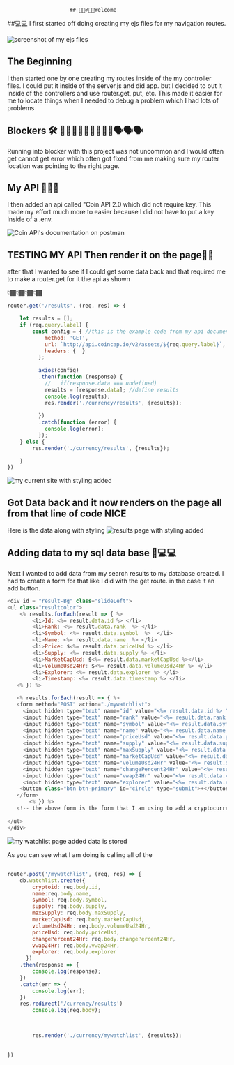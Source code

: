                         ## 🧜🏻‍♂️🏄🏿Welcome

##💻💻
I first started off doing creating my ejs files for my navigation routes.

<img src="https://github.com/Purplepro/BlueDale_app_devo/blob/main/public/images/Screen%20Shot%202021-05-24%20at%205.06.33%20AM.png?raw=true" alt="screenshot of my ejs files">

## The Beginning
I then started one by one creating my routes inside of the my controller files. I could put it inside of the server.js and did app. but I decided to out it inside of the controllers and use router.get, put, etc. This made it easier for me to locate things when I needed to debug a problem which I had lots of problems

## Blockers 🛠 🧑🏾‍💻🧑🏾‍💻🧑🏾‍💻🗣🗣🗣  
Running into blocker with this project was not uncommon and I would often get cannot get error which often got fixed from me making sure my router location was pointing to the right page.


## My API 🚀🚀🚀
I then added an api called "Coin API 2.0 which did not require key. This made my effort much more to easier because I did not have to put a key Inside of a .env.



<img src="https://github.com/Purplepro/BlueDale_app_devo/blob/main/public/images/coinapi.png?raw=true" alt="Coin API's documentation on postman"/>



## TESTING MY API Then render it on the page🔌🔌
after that I wanted to see if I could get some data back and that required me to make a router.get for it the api as shown

👇🏾👇🏾👇🏾👇🏾

``` javascript
router.get('/results', (req, res) => {

    let results = [];
    if (req.query.label) {
        const config = { //this is the example code from my api documentation
            method: 'GET',
            url: `http://api.coincap.io/v2/assets/${req.query.label}`,
            headers: {  } 
          };
          
          axios(config)
          .then(function (response) {
            //   if(response.data === undefined) 
            results = [response.data]; //define results
            console.log(results);
            res.render('./currency/results', {results}); 
            
          })
          .catch(function (error) {
            console.log(error);
          });
    } else {
        res.render('./currency/results', {results});

    }
})
```

<img src="https://github.com/Purplepro/BlueDale_app_devo/blob/main/public/images/Screen%20Shot%202021-05-24%20at%206.26.00%20AM.png?raw=true" alt="my current site with styling added">

 ## Got Data back and it now renders on the page all from that line of code NICE
 Here is the data along with styling
 <img src="https://github.com/Purplepro/BlueDale_app_devo/blob/main/public/images/Screen%20Shot%202021-05-24%20at%206.36.04%20AM.png?raw=true" alt="results page with styling added">



## Adding data to my sql data base 🔌💻💻

Next I wanted to add data from my search results to my database created. I had to create a form for that like I did with the get route. in the case it an add button.
``` javascript
<div id = "result-Bg" class="slideLeft">
<ul class="resultcolor">
    <% results.forEach(result => { %>
        <li>Id: <%= result.data.id %> </li>
        <li>Rank: <%= result.data.rank  %> </li>
        <li>Symbol: <%= result.data.symbol  %>  </li>
        <li>Name: <%= result.data.name  %> </li>
        <li>Price: $<%= result.data.priceUsd %> </li>
        <li>Supply: <%= result.data.supply %> </li>
        <li>MarketCapUsd: $<%= result.data.marketCapUsd %></li>
        <li>VolumeUsd24Hr: $<%= result.data.volumeUsd24Hr %> </li>
        <li>Explorer: <%= result.data.explorer %> </li>
        <li>Timestamp: <%= result.data.timestamp %> </li>
   <% }) %> 

   <% results.forEach(result => { %> 
   <form method="POST" action="./mywatchlist">
     <input hidden type="text" name="id" value="<%= result.data.id %> "> 
     <input hidden type="text" name="rank" value="<%= result.data.rank %> "> 
     <input hidden type="text" name="symbol" value="<%= result.data.symbol %> "> 
     <input hidden type="text" name="name" value="<%= result.data.name %> "> 
     <input hidden type="text" name="priceUsd" value="<%= result.data.priceUsd %> ">
     <input hidden type="text" name="supply" value="<%= result.data.supply %> ">  
     <input hidden type="text" name="maxSupply" value="<%= result.data.maxSupply %> "> 
     <input hidden type="text" name="marketCapUsd" value="<%= result.data.marketCapUsd %> "> 
     <input hidden type="text" name="volumeUsd24Hr" value="<%= result.data.volumeUsd24Hr %> "> 
     <input hidden type="text" name="changePercent24Hr" value="<%= result.data.changePercent24Hr %> "> 
     <input hidden type="text" name="vwap24Hr" value="<%= result.data.vwap24Hr %> "> 
     <input hidden type="text" name="explorer" value="<%= result.data.explorer %> "> 
    <button class="btn btn-primary" id="circle" type="submit">+</button>
   </form> 
       <% }) %>
   <!-- the above form is the form that I am using to add a cryptocurrency and its info to a database for favorites aka mywatchlist -->
    
</ul>
</div>
```
<img src="https://github.com/Purplepro/BlueDale_app_devo/blob/main/public/images/Screen%20Shot%202021-05-24%20at%206.26.45%20AM.png?raw=true" alt="my watchlist page added data is stored">

As you can see what I am doing is calling all of the



## 
``` javascript
router.post('/mywatchlist', (req, res) => {
    db.watchlist.create({
        cryptoid: req.body.id,
        name:req.body.name,
        symbol: req.body.symbol,
        supply: req.body.supply,
        maxSupply: req.body.maxSupply,
        marketCapUsd: req.body.marketCapUsd,
        volumeUsd24Hr: req.body.volumeUsd24Hr,
        priceUsd: req.body.priceUsd,
        changePercent24Hr: req.body.changePercent24Hr,
        vwap24Hr: req.body.vwap24Hr,
        explorer: req.body.explorer
      })
    .then(response => {
        console.log(response);
    })
    .catch(err => {
        console.log(err);
    })
    res.redirect('/currency/results')
        console.log(req.body);

        

        res.render('./currency/mywatchlist', {results});
    
    
})
```
##


##

###